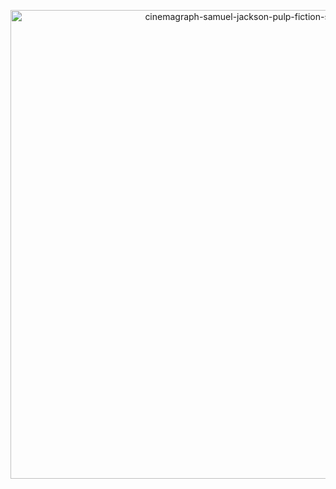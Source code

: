 <p align="center">
  <img width="750" alt="cinemagraph-samuel-jackson-pulp-fiction-sipping" src="https://user-images.githubusercontent.com/8808097/87898197-58fde100-ca02-11ea-9385-adaeca843cd5.gif" />
</p>
